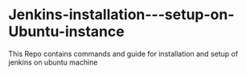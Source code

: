 # Jenkins-installation---setup-on-Ubuntu-instance
 This Repo contains commands and guide for installation and setup of jenkins on ubuntu machine
